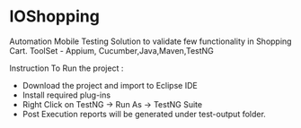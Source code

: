 # IOShopping

Automation Mobile Testing Solution to validate few functionality in Shopping Cart. 
ToolSet - Appium, Cucumber,Java,Maven,TestNG

Instruction To Run the project :
 - Download the project and import to Eclipse IDE
 - Install required plug-ins 
 - Right Click on TestNG -> Run As -> TestNG Suite
 - Post Execution reports will be generated under test-output folder.
